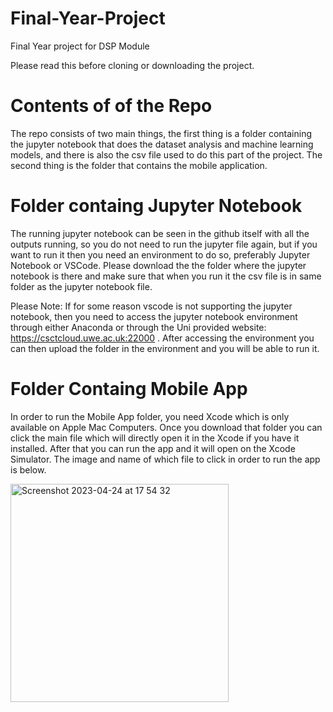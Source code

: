 # Final-Year-Project
Final Year project for DSP Module

Please read this before cloning or downloading the project. 

# Contents of of the Repo

The repo consists of two main things, the first thing is a folder containing the jupyter notebook that does the dataset analysis and machine learning models, and there is also the csv file used to do this part of the project. The second thing is the folder that contains the mobile application.

# Folder containg Jupyter Notebook

The running jupyter notebook can be seen in the github itself with all the outputs running, so you do not need to run the jupyter file again, but if you want to run it then you need an environment to do so, preferably Jupyter Notebook or VSCode. Please download the the folder where the jupyter notebook is there and make sure that when you run it the csv file is in same folder as the jupyter notebook file. 

Please Note: If for some reason vscode is not supporting the jupyter notebook, then you need to access the jupyter notebook environment through either Anaconda or through the Uni provided website: https://csctcloud.uwe.ac.uk:22000 . After accessing the environment you can then upload the folder in the environment and you will be able to run it. 


# Folder Containg Mobile App

In order to run the Mobile App folder, you need Xcode which is only available on Apple Mac Computers. Once you download that folder you can click the main file which will directly open it in the Xcode if you have it installed. After that you can run the app and it will open on the Xcode Simulator. The image and name of which file to click in order to run the app is below.

<img width="349" alt="Screenshot 2023-04-24 at 17 54 32" src="https://user-images.githubusercontent.com/96014932/234065480-eb53c5af-fcfd-4c8c-a077-9ae86f9a2397.png">



